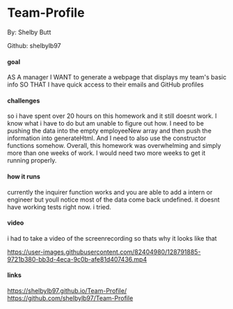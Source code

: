 # Team-Profile
By: Shelby Butt

Github: shelbylb97


#### goal
AS A manager
I WANT to generate a webpage that displays my team's basic info
SO THAT I have quick access to their emails and GitHub profiles

#### challenges
so i have spent over 20 hours on this homework and it still doesnt work. I know what i have to do but am unable to figure out how. I need to be pushing the data into the empty employeeNew array and then push the information into generateHtml. And I need to also use the constructor functions somehow. Overall, this homework was overwhelming and simply more than one weeks of work. I would need two more weeks to get it running properly. 

#### how it runs
currently the inquirer function works and you are able to add a intern or engineer but youll notice most of the data come back undefined. it doesnt have working tests right now. i tried. 

#### video 
i had to take a video of the screenrecording so thats why it looks like that 

https://user-images.githubusercontent.com/82404980/128791885-9721b380-bb3d-4eca-9c0b-afe81d407436.mp4

#### links
 https://shelbylb97.github.io/Team-Profile/
 https://github.com/shelbylb97/Team-Profile
